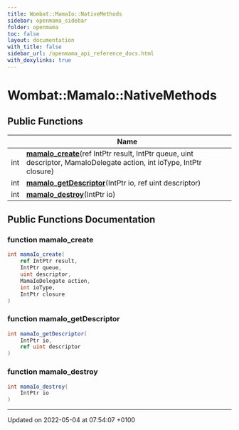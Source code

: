 ```yaml
---
title: Wombat::MamaIo::NativeMethods
sidebar: openmama_sidebar
folder: openmama
toc: false
layout: documentation
with_title: false
sidebar_url: /openmama_api_reference_docs.html
with_doxylinks: true
---
```


# Wombat::MamaIo::NativeMethods





## Public Functions

|                | Name           |
| -------------- | -------------- |
| int | **[mamaIo_create](structWombat_1_1MamaIo_1_1NativeMethods.html#function-mamaio-create)**(ref IntPtr result, IntPtr queue, uint descriptor, MamaIoDelegate action, int ioType, IntPtr closure) |
| int | **[mamaIo_getDescriptor](structWombat_1_1MamaIo_1_1NativeMethods.html#function-mamaio-getdescriptor)**(IntPtr io, ref uint descriptor) |
| int | **[mamaIo_destroy](structWombat_1_1MamaIo_1_1NativeMethods.html#function-mamaio-destroy)**(IntPtr io) |

## Public Functions Documentation

### function mamaIo_create

```csharp
int mamaIo_create(
    ref IntPtr result,
    IntPtr queue,
    uint descriptor,
    MamaIoDelegate action,
    int ioType,
    IntPtr closure
)
```


### function mamaIo_getDescriptor

```csharp
int mamaIo_getDescriptor(
    IntPtr io,
    ref uint descriptor
)
```


### function mamaIo_destroy

```csharp
int mamaIo_destroy(
    IntPtr io
)
```


-------------------------------

Updated on 2022-05-04 at 07:54:07 +0100